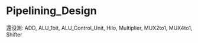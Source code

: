 # Pipelining_Design
還沒測:
ADD, 
ALU_1bit, 
ALU_Control_Unit, 
Hilo, 
Multiplier, 
MUX2to1, MUX4to1, 
Shifter
